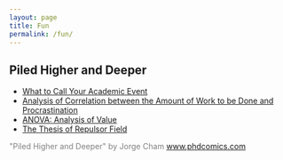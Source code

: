 ```yaml
---
layout: page
title: Fun
permalink: /fun/
---
```


## Piled Higher and Deeper

* [What to Call Your Academic Event](http://phdcomics.com/comics/archive.php?comicid=1704)
* [Analysis of Correlation between the Amount of Work to be Done and Procrastination](http://phdcomics.com/comics/archive.php?comicid=1388)
* [ANOVA: Analysis of Value](http://phdcomics.com/comics/archive.php?comicid=905)
* [The Thesis of Repulsor Field](http://phdcomics.com/comics/archive.php?comicid=1354)

<p style="color:gray">
"Piled Higher and Deeper" by Jorge Cham <a href="http://phdcomics.com/">www.phdcomics.com</a>
</p>

<br><br><br><br><br><br><br><br><br><br><br><br><br><br><br><br><br><br><br><br>
